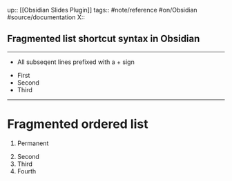 up:: [[Obsidian Slides Plugin]]
tags:: #note/reference  #on/Obsidian  #source/documentation 
X:: 

## Fragmented list shortcut syntax in Obsidian

---

- All subseqent lines prefixed with a + sign
+ First
+ Second
+ Third

---


# Fragmented ordered list

1. Permanent
2) Second
3) Third
4) Fourth

